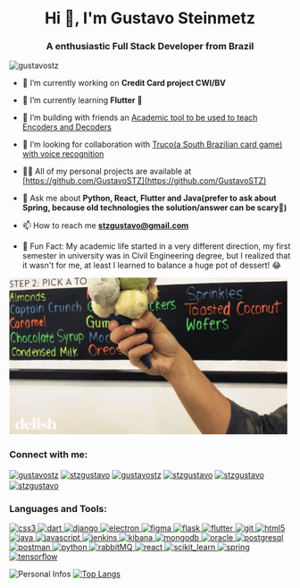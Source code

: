 <h1 align="center">Hi 👋, I'm Gustavo Steinmetz</h1>
<h3 align="center">A enthusiastic Full Stack Developer from Brazil</h3>

<p align="left"> <img src="https://komarev.com/ghpvc/?username=gustavostz&label=Profile%20views&color=980eb4&style=plastic" alt="gustavostz" /> </p>

- 🔭 I’m currently working on **Credit Card project CWI/BV**

- 🌱 I’m currently learning **Flutter 📱**

- 👯 I’m building with friends an [Academic tool to be used to teach Encoders and Decoders](https://github.com/brunopozzebon/EncodeDecodeStepByStep)

- 🤝 I’m looking for collaboration with [Truco(a South Brazilian card game) with voice recognition](https://github.com/GustavoSTZ/TrucoDosGuri)

- 👨‍💻 All of my personal projects are available at [https://github.com/GustavoSTZ](https://github.com/GustavoSTZ)

- 💬 Ask me about **Python, React, Flutter and Java(prefer to ask about Spring, because old technologies the solution/answer can be scary👻)**

- 📫 How to reach me **stzgustavo@gmail.com**

- 🍦 Fun Fact: My academic life started in a very different direction, my first semester in university was in Civil Engineering degree, but I realized that it wasn't for me, at least I learned to balance a huge pot of dessert! 😂

 <img src="img/huge-dessert-pot.gif" alt="Huge dessert pot"/>

<h3 align="left">Connect with me:</h3>
<p align="left">
<a href="https://codepen.io/gustavostz" target="blank"><img align="center" src="https://cdn.jsdelivr.net/npm/simple-icons@3.0.1/icons/codepen.svg" alt="gustavostz" height="30" width="40" /></a>
<a href="https://linkedin.com/in/stzgustavo" target="blank"><img align="center" src="https://cdn.jsdelivr.net/npm/simple-icons@3.0.1/icons/linkedin.svg" alt="stzgustavo" height="30" width="40" /></a>
<a href="https://kaggle.com/gustavostz" target="blank"><img align="center" src="https://cdn.jsdelivr.net/npm/simple-icons@3.0.1/icons/kaggle.svg" alt="gustavostz" height="30" width="40" /></a>
<a href="https://www.facebook.com/stzgustavo" target="blank"><img align="center" src="https://cdn.jsdelivr.net/npm/simple-icons@3.0.1/icons/facebook.svg" alt="stzgustavo" height="30" width="40" /></a>
<a href="https://www.instagram.com/stzgustavo" target="blank"><img align="center" src="https://cdn.jsdelivr.net/npm/simple-icons@3.0.1/icons/instagram.svg" alt="stzgustavo" height="30" width="40" /></a>
<a href="https://www.hackerrank.com/stzgustavo" target="blank"><img align="center" src="https://cdn.jsdelivr.net/npm/simple-icons@3.0.1/icons/hackerrank.svg" alt="stzgustavo" height="30" width="40" /></a>
</p>

<h3 align="left">Languages and Tools:</h3>
<p align="left"> <a href="https://www.w3schools.com/css/" target="_blank"> <img src="https://devicons.github.io/devicon/devicon.git/icons/css3/css3-original-wordmark.svg" alt="css3" width="40" height="40"/> </a> <a href="https://dart.dev" target="_blank"> <img src="https://www.vectorlogo.zone/logos/dartlang/dartlang-icon.svg" alt="dart" width="40" height="40"/> </a> <a href="https://www.djangoproject.com/" target="_blank"> <img src="https://devicons.github.io/devicon/devicon.git/icons/django/django-original.svg" alt="django" width="40" height="40"/> </a> <a href="https://www.electronjs.org" target="_blank"> <img src="https://devicons.github.io/devicon/devicon.git/icons/electron/electron-original.svg" alt="electron" width="40" height="40"/> </a> <a href="https://www.figma.com/" target="_blank"> <img src="https://www.vectorlogo.zone/logos/figma/figma-icon.svg" alt="figma" width="40" height="40"/> </a> <a href="https://flask.palletsprojects.com/" target="_blank"> <img src="https://www.vectorlogo.zone/logos/pocoo_flask/pocoo_flask-icon.svg" alt="flask" width="40" height="40"/> </a> <a href="https://flutter.dev" target="_blank"> <img src="https://www.vectorlogo.zone/logos/flutterio/flutterio-icon.svg" alt="flutter" width="40" height="40"/> </a> <a href="https://git-scm.com/" target="_blank"> <img src="https://www.vectorlogo.zone/logos/git-scm/git-scm-icon.svg" alt="git" width="40" height="40"/> </a> <a href="https://www.w3.org/html/" target="_blank"> <img src="https://devicons.github.io/devicon/devicon.git/icons/html5/html5-original-wordmark.svg" alt="html5" width="40" height="40"/> </a> <a href="https://www.java.com" target="_blank"> <img src="https://devicons.github.io/devicon/devicon.git/icons/java/java-original-wordmark.svg" alt="java" width="40" height="40"/> </a> <a href="https://developer.mozilla.org/en-US/docs/Web/JavaScript" target="_blank"> <img src="https://devicons.github.io/devicon/devicon.git/icons/javascript/javascript-original.svg" alt="javascript" width="40" height="40"/> </a> <a href="https://www.jenkins.io" target="_blank"> <img src="https://www.vectorlogo.zone/logos/jenkins/jenkins-icon.svg" alt="jenkins" width="40" height="40"/> </a> <a href="https://www.elastic.co/kibana" target="_blank"> <img src="https://www.vectorlogo.zone/logos/elasticco_kibana/elasticco_kibana-icon.svg" alt="kibana" width="40" height="40"/> </a> <a href="https://www.mongodb.com/" target="_blank"> <img src="https://devicons.github.io/devicon/devicon.git/icons/mongodb/mongodb-original-wordmark.svg" alt="mongodb" width="40" height="40"/> </a> <a href="https://www.oracle.com/" target="_blank"> <img src="https://devicons.github.io/devicon/devicon.git/icons/oracle/oracle-original.svg" alt="oracle" width="40" height="40"/> </a> <a href="https://www.postgresql.org" target="_blank"> <img src="https://devicons.github.io/devicon/devicon.git/icons/postgresql/postgresql-original-wordmark.svg" alt="postgresql" width="40" height="40"/> </a> <a href="https://postman.com" target="_blank"> <img src="https://www.vectorlogo.zone/logos/getpostman/getpostman-icon.svg" alt="postman" width="40" height="40"/> </a> <a href="https://www.python.org" target="_blank"> <img src="https://devicons.github.io/devicon/devicon.git/icons/python/python-original.svg" alt="python" width="40" height="40"/> </a> <a href="https://www.rabbitmq.com" target="_blank"> <img src="https://www.vectorlogo.zone/logos/rabbitmq/rabbitmq-icon.svg" alt="rabbitMQ" width="40" height="40"/> </a> <a href="https://reactjs.org/" target="_blank"> <img src="https://devicons.github.io/devicon/devicon.git/icons/react/react-original-wordmark.svg" alt="react" width="40" height="40"/> </a> <a href="https://scikit-learn.org/" target="_blank"> <img src="https://upload.wikimedia.org/wikipedia/commons/0/05/Scikit_learn_logo_small.svg" alt="scikit_learn" width="40" height="40"/> </a> <a href="https://spring.io/" target="_blank"> <img src="https://www.vectorlogo.zone/logos/springio/springio-icon.svg" alt="spring" width="40" height="40"/> </a> <a href="https://www.tensorflow.org" target="_blank"> <img src="https://www.vectorlogo.zone/logos/tensorflow/tensorflow-icon.svg" alt="tensorflow" width="40" height="40"/> </a> </p>

![Personal Infos](https://github-readme-stats.vercel.app/api?username=GustavoSTZ&show_icons=true&count_private=true&show_icons=true&icon_color=9d0af5&title_color=9d0af5&text_color=33333B&hide_border=true)
[![Top Langs](https://github-readme-stats.vercel.app/api/top-langs/?username=GustavoSTZ&hide=C,C%2B%2B,Objective-C&layout=compact&count_private=true&title_color=9d0af5&hide_border=true)](https://github.com/GustavoSTZ)
